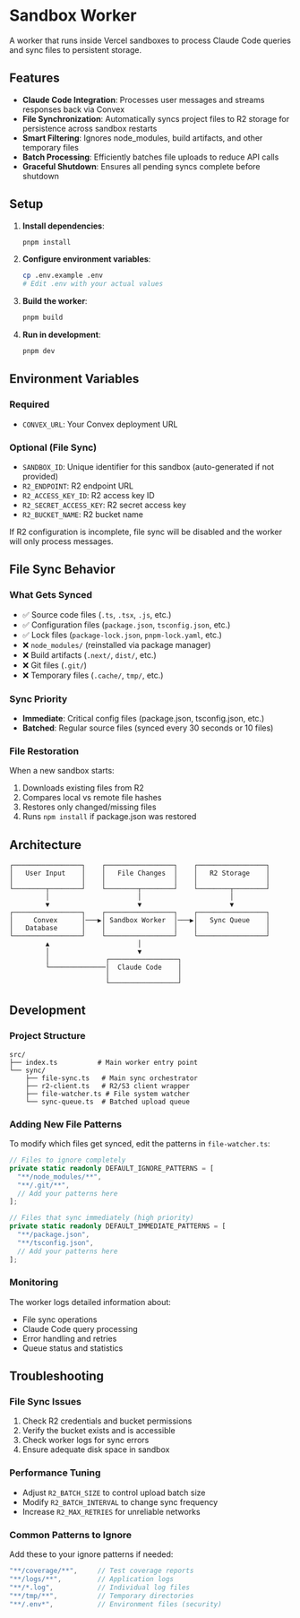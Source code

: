 # Sandbox Worker

A worker that runs inside Vercel sandboxes to process Claude Code queries and sync files to persistent storage.

## Features

- **Claude Code Integration**: Processes user messages and streams responses back via Convex
- **File Synchronization**: Automatically syncs project files to R2 storage for persistence across sandbox restarts
- **Smart Filtering**: Ignores node_modules, build artifacts, and other temporary files
- **Batch Processing**: Efficiently batches file uploads to reduce API calls
- **Graceful Shutdown**: Ensures all pending syncs complete before shutdown

## Setup

1. **Install dependencies**:
   ```bash
   pnpm install
   ```

2. **Configure environment variables**:
   ```bash
   cp .env.example .env
   # Edit .env with your actual values
   ```

3. **Build the worker**:
   ```bash
   pnpm build
   ```

4. **Run in development**:
   ```bash
   pnpm dev
   ```

## Environment Variables

### Required
- `CONVEX_URL`: Your Convex deployment URL

### Optional (File Sync)
- `SANDBOX_ID`: Unique identifier for this sandbox (auto-generated if not provided)
- `R2_ENDPOINT`: R2 endpoint URL
- `R2_ACCESS_KEY_ID`: R2 access key ID
- `R2_SECRET_ACCESS_KEY`: R2 secret access key
- `R2_BUCKET_NAME`: R2 bucket name

If R2 configuration is incomplete, file sync will be disabled and the worker will only process messages.

## File Sync Behavior

### What Gets Synced
- ✅ Source code files (`.ts`, `.tsx`, `.js`, etc.)
- ✅ Configuration files (`package.json`, `tsconfig.json`, etc.)
- ✅ Lock files (`package-lock.json`, `pnpm-lock.yaml`, etc.)
- ❌ `node_modules/` (reinstalled via package manager)
- ❌ Build artifacts (`.next/`, `dist/`, etc.)
- ❌ Git files (`.git/`)
- ❌ Temporary files (`.cache/`, `tmp/`, etc.)

### Sync Priority
- **Immediate**: Critical config files (package.json, tsconfig.json, etc.)
- **Batched**: Regular source files (synced every 30 seconds or 10 files)

### File Restoration
When a new sandbox starts:
1. Downloads existing files from R2
2. Compares local vs remote file hashes
3. Restores only changed/missing files
4. Runs `npm install` if package.json was restored

## Architecture

```
┌─────────────────┐    ┌─────────────────┐    ┌─────────────────┐
│   User Input    │    │   File Changes  │    │   R2 Storage    │
│                 │    │                 │    │                 │
└────────┬────────┘    └────────┬────────┘    └────────┬────────┘
         │                      │                      │
         ▼                      ▼                      ▼
┌─────────────────┐    ┌─────────────────┐    ┌─────────────────┐
│     Convex      │───▶│ Sandbox Worker  │───▶│   Sync Queue    │
│   Database      │    │                 │    │                 │
└─────────────────┘    └─────────────────┘    └─────────────────┘
         ▲                      │
         │                      ▼
         │              ┌─────────────────┐
         └──────────────│  Claude Code    │
                        │                 │
                        └─────────────────┘
```

## Development

### Project Structure
```
src/
├── index.ts          # Main worker entry point
└── sync/
    ├── file-sync.ts   # Main sync orchestrator
    ├── r2-client.ts   # R2/S3 client wrapper
    ├── file-watcher.ts # File system watcher
    └── sync-queue.ts  # Batched upload queue
```

### Adding New File Patterns

To modify which files get synced, edit the patterns in `file-watcher.ts`:

```typescript
// Files to ignore completely
private static readonly DEFAULT_IGNORE_PATTERNS = [
  "**/node_modules/**",
  "**/.git/**",
  // Add your patterns here
];

// Files that sync immediately (high priority)
private static readonly DEFAULT_IMMEDIATE_PATTERNS = [
  "**/package.json",
  "**/tsconfig.json",
  // Add your patterns here
];
```

### Monitoring

The worker logs detailed information about:
- File sync operations
- Claude Code query processing
- Error handling and retries
- Queue status and statistics

## Troubleshooting

### File Sync Issues
1. Check R2 credentials and bucket permissions
2. Verify the bucket exists and is accessible
3. Check worker logs for sync errors
4. Ensure adequate disk space in sandbox

### Performance Tuning
- Adjust `R2_BATCH_SIZE` to control upload batch size
- Modify `R2_BATCH_INTERVAL` to change sync frequency
- Increase `R2_MAX_RETRIES` for unreliable networks

### Common Patterns to Ignore
Add these to your ignore patterns if needed:
```typescript
"**/coverage/**",     // Test coverage reports
"**/logs/**",         // Application logs
"**/*.log",           // Individual log files
"**/tmp/**",          // Temporary directories
"**/.env*",           // Environment files (security)
```
